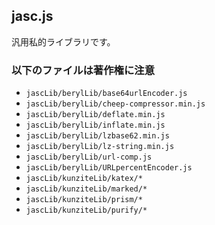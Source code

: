 ## jasc.js

汎用私的ライブラリです。

### 以下のファイルは著作権に注意
* `jascLib/berylLib/base64urlEncoder.js`
* `jascLib/berylLib/cheep-compressor.min.js`
* `jascLib/berylLib/deflate.min.js`
* `jascLib/berylLib/inflate.min.js`
* `jascLib/berylLib/lzbase62.min.js`
* `jascLib/berylLib/lz-string.min.js`
* `jascLib/berylLib/url-comp.js`
* `jascLib/berylLib/URLpercentEncoder.js`
* `jascLib/kunziteLib/katex/*`
* `jascLib/kunziteLib/marked/*`
* `jascLib/kunziteLib/prism/*`
* `jascLib/kunziteLib/purify/*`

